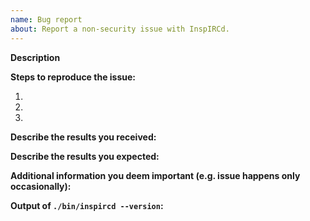 ```yaml
---
name: Bug report
about: Report a non-security issue with InspIRCd.
---
```


<!--
*PLEASE* fill in the issue template below rather than just deleting it. Failure to do so may result in your issue being ignored and/or closed.

PLEASE DO NOT FILE CRASH/SECURITY REPORTS ON GITHUB. You can read our security policy at https://github.com/inspircd/inspircd/security/policy

The GitHub issue tracker is for bug reports ONLY. General support can be found at the following locations:

Docs: https://docs.inspircd.org
IRC: irc.inspircd.org #inspircd

Example configs:
3.0 (stable) - https://github.com/inspircd/inspircd/tree/insp3/docs/conf
2.0 (old stable) - https://github.com/inspircd/inspircd/tree/insp20/docs/conf
-->

**Description**

<!--
Briefly describe the problem you are having in a few paragraphs.
-->

**Steps to reproduce the issue:**

1.
2.
3.

**Describe the results you received:**


**Describe the results you expected:**


**Additional information you deem important (e.g. issue happens only occasionally):**

**Output of `./bin/inspircd --version`:**

